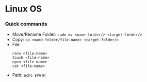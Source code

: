 # Linux OS

### Quick commands

- Move/Rename Folder: `sudo mv <name-folder/> <target-folder/>`
- Copy: `cp <name-folder/file-name> <target-folder/>`
- File:
  ```
  nano <file-name>
  touch <file-name>
  open <file-name>
  cat <file-name>
  ```
- Path: `echo $PATH`
